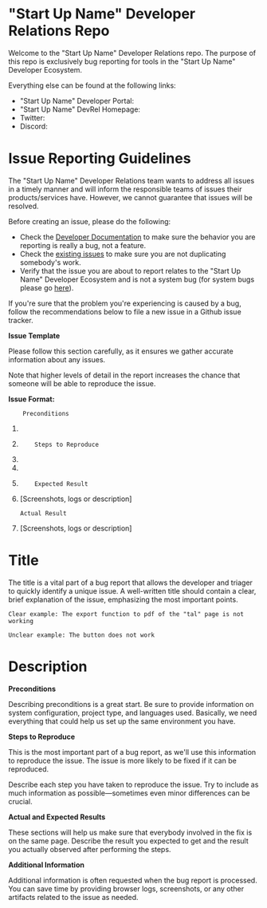 #

# "Start Up Name" Developer Relations Repo

Welcome to the "Start Up Name" Developer Relations repo. The purpose of this repo is exclusively bug reporting for tools in the "Start Up Name" Developer Ecosystem.

Everything else can be found at the following links:

- "Start Up Name" Developer Portal: []()
- "Start Up Name" DevRel Homepage: []()
- Twitter: []()
- Discord: []()

#

# Issue Reporting Guidelines

The "Start Up Name" Developer Relations team wants to address all issues in a timely manner and will inform the responsible teams of issues their products/services have. However, we cannot guarantee that issues will be resolved.

Before creating an issue, please do the following:

- Check the [Developer Documentation]() to make sure the behavior you are reporting is really a bug, not a feature.
- Check the [existing issues]() to make sure you are not duplicating somebody&#39;s work.
- Verify that the issue you are about to report relates to the "Start Up Name" Developer Ecosystem and is not a system bug (for system bugs please go [here]()).

If you&#39;re sure that the problem you&#39;re experiencing is caused by a bug, follow the recommendations below to file a new issue in a Github issue tracker.

**Issue Template**

Please follow this section carefully, as it ensures we gather accurate information about any issues.

Note that higher levels of detail in the report increases the chance that someone will be able to reproduce the issue.

**Issue Format:**

        Preconditions

1.
2.         Steps to Reproduce

3.
4.
5.         Expected Result

6.  [Screenshots, logs or description]

        Actual Result

7.  [Screenshots, logs or description]

# Title

The title is a vital part of a bug report that allows the developer and triager to quickly identify a unique issue. A well-written title should contain a clear, brief explanation of the issue, emphasizing the most important points.

    Clear example: The export function to pdf of the "tal" page is not working

    Unclear example: The button does not work

# Description

**Preconditions**

Describing preconditions is a great start. Be sure to provide information on system configuration, project type, and languages used. Basically, we need everything that could help us set up the same environment you have.

**Steps to Reproduce**

This is the most important part of a bug report, as we&#39;ll use this information to reproduce the issue. The issue is more likely to be fixed if it can be reproduced.

Describe each step you have taken to reproduce the issue. Try to include as much information as possible—sometimes even minor differences can be crucial.

**Actual and Expected Results**

These sections will help us make sure that everybody involved in the fix is on the same page. Describe the result you expected to get and the result you actually observed after performing the steps.

**Additional Information**

Additional information is often requested when the bug report is processed. You can save time by providing browser logs, screenshots, or any other artifacts related to the issue as needed.
